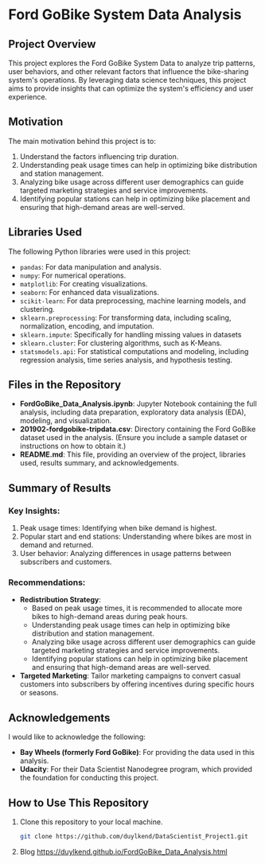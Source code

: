 # Ford GoBike System Data Analysis

## Project Overview

This project explores the Ford GoBike System Data to analyze trip patterns, user behaviors, and other relevant factors that influence the bike-sharing system's operations. By leveraging data science techniques, this project aims to provide insights that can optimize the system's efficiency and user experience.

## Motivation

The main motivation behind this project is to:
1. Understand the factors influencing trip duration.
2. Understanding peak usage times can help in optimizing bike distribution and station management.
3. Analyzing bike usage across different user demographics can guide targeted marketing strategies and service improvements.
4. Identifying popular stations can help in optimizing bike placement and ensuring that high-demand areas are well-served.

## Libraries Used

The following Python libraries were used in this project:
- `pandas`: For data manipulation and analysis.
- `numpy`: For numerical operations.
- `matplotlib`: For creating visualizations.
- `seaborn`: For enhanced data visualizations.
- `scikit-learn`: For data preprocessing, machine learning models, and clustering.
- `sklearn.preprocessing`: For transforming data, including scaling, normalization, encoding, and imputation.
- `sklearn.impute`: Specifically for handling missing values in datasets
- `sklearn.cluster`: For clustering algorithms, such as K-Means.
- `statsmodels.api`: For statistical computations and modeling, including regression analysis, time series analysis, and hypothesis testing.

## Files in the Repository

- **FordGoBike_Data_Analysis.ipynb**: Jupyter Notebook containing the full analysis, including data preparation, exploratory data analysis (EDA), modeling, and visualization.
- **201902-fordgobike-tripdata.csv**: Directory containing the Ford GoBike dataset used in the analysis. (Ensure you include a sample dataset or instructions on how to obtain it.)
- **README.md**: This file, providing an overview of the project, libraries used, results summary, and acknowledgements.

## Summary of Results

### Key Insights:
1. Peak usage times: Identifying when bike demand is highest.
2. Popular start and end stations: Understanding where bikes are most in demand and returned.
3. User behavior: Analyzing differences in usage patterns between subscribers and customers.
### Recommendations:
- **Redistribution Strategy**: 
	 - Based on peak usage times, it is recommended to allocate more bikes to high-demand areas during peak hours.
	 - Understanding peak usage times can help in optimizing bike distribution and station management.
	 - Analyzing bike usage across different user demographics can guide targeted marketing strategies and service improvements.
	 - Identifying popular stations can help in optimizing bike placement and ensuring that high-demand areas are well-served.
- **Targeted Marketing**: Tailor marketing campaigns to convert casual customers into subscribers by offering incentives during specific hours or seasons.

## Acknowledgements

I would like to acknowledge the following:
- **Bay Wheels (formerly Ford GoBike)**: For providing the data used in this analysis.
- **Udacity**: For their Data Scientist Nanodegree program, which provided the foundation for conducting this project.

## How to Use This Repository

1. Clone this repository to your local machine.
   ```bash
   git clone https://github.com/duylkend/DataScientist_Project1.git
   
2. Blog
	https://duylkend.github.io/FordGoBike_Data_Analysis.html